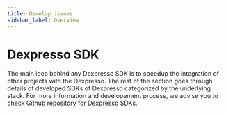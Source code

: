 ```yaml
---
title: Develop issues
sidebar_label: Overview
---
```


# Dexpresso SDK 
The main idea behind any Dexpresso SDK is to speedup the integration of other projects with the Dexpresso. The rest of the section goes through details of developed SDKs of Dexpresso categorized by the underlying stack. For more information and developement process, we advise you to check [Github repository for Dexpresso SDKs](https://github.com/dexpresso-protocol/SDK).